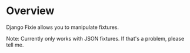 Overview
====================

Django Fixie allows you to manipulate fixtures.

Note: Currently only works with JSON fixtures.  If that's a problem, please tell me.

